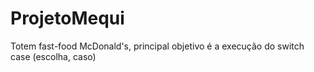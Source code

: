 # ProjetoMequi
Totem fast-food McDonald's, principal objetivo é a execução do switch case (escolha, caso)
